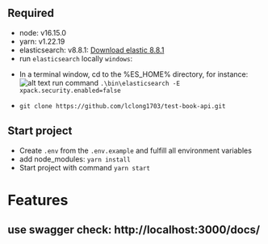 ## Required

- node: v16.15.0
- yarn: v1.22.19
- elasticsearch: v8.8.1: [Download elastic 8.8.1](https://artifacts.elastic.co/downloads/elasticsearch/elasticsearch-8.8.1-windows-x86_64.zip)
- run `elasticsearch` locally `windows`:

* In a terminal window, cd to the %ES_HOME% directory, for instance:
  ![alt text](https://i.imgur.com/uG3H97y.png)
  run command `.\bin\elasticsearch -E xpack.security.enabled=false`

- `git clone https://github.com/lclong1703/test-book-api.git`

## Start project

- Create `.env` from the `.env.example` and fulfill all environment variables
- add node_modules: `yarn install`
- Start project with command `yarn start`

# Features

## use swagger check: http://localhost:3000/docs/
